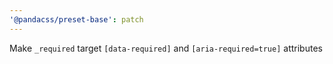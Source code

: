 ```yaml
---
'@pandacss/preset-base': patch
---
```


Make `_required` target `[data-required]` and `[aria-required=true]` attributes
